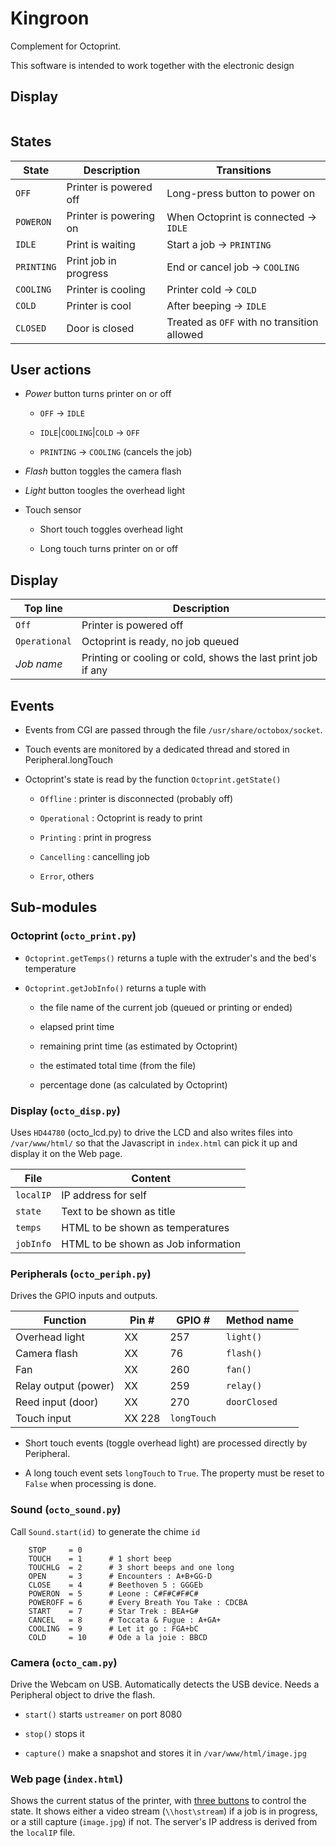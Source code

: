 # Kingroon

Complement for Octoprint.

This software is intended to work together with the electronic design

## Display

```

```

## States

| State | Description | Transitions |
|-------|-------------|-------------|
| `OFF`   | Printer is powered off | Long-press button to power on |
| `POWERON` | Printer is powering on | When Octoprint is connected &rarr; `IDLE` |
| `IDLE` | Print is waiting | Start a job &rarr; `PRINTING` |
| `PRINTING` | Print job in progress | End or cancel job &rarr; `COOLING` |
| `COOLING` | Printer is cooling | Printer cold &rarr; `COLD` |
| `COLD` | Printer is cool | After beeping &rarr; `IDLE` |
| `CLOSED` | Door is closed | Treated as `OFF` with no transition allowed |

## User actions

- *Power* button turns printer on or off

    - `OFF` &rarr; `IDLE`

    - `IDLE`|`COOLING`|`COLD` &rarr; `OFF`

    - `PRINTING` &rarr; `COOLING` (cancels the job)

- *Flash* button toggles the camera flash

- *Light* button toogles the overhead light

- Touch sensor

    - Short touch toggles overhead light

    - Long touch turns printer on or off

## Display

| Top line | Description |
|----------|-------------|
| `Off` | Printer is powered off |
| `Operational` | Octoprint is ready, no job queued |
| *Job name* | Printing or cooling or cold, shows the last print job if any |

## Events

- Events from CGI are passed through the file `/usr/share/octobox/socket`.

- Touch events are monitored by a dedicated thread and stored in Peripheral.longTouch

- Octoprint's state is read by the function `Octoprint.getState()`

    - `Offline` : printer is disconnected (probably off)

    - `Operational` : Octoprint is ready to print

    - `Printing` : print in progress

    - `Cancelling` : cancelling job

    - `Error`, others

## Sub-modules

### Octoprint (`octo_print.py`)

- `Octoprint.getTemps()` returns a tuple with the extruder's and the bed's temperature

- `Octoprint.getJobInfo()` returns a tuple with

    - the file name of the current job (queued or printing or ended)

    - elapsed print time

    - remaining print time (as estimated by Octoprint)

    - the estimated total time (from the file)

    - percentage done (as calculated by Octoprint)

### Display (`octo_disp.py`)

Uses `HD44780` (octo_lcd.py) to drive the LCD and also
writes files into `/var/www/html/` so that the Javascript in `index.html`
can pick it up and display it on the Web page.

| File | Content |
|------|---------|
| `localIP` | IP address for self |
| `state` | Text to be shown as title |
| `temps` | HTML to be shown as temperatures |
| `jobInfo` | HTML to be shown as Job information |

### Peripherals (`octo_periph.py`)

Drives the GPIO inputs and outputs.

| Function | Pin # | GPIO # | Method name |
|----------|-------|--------|-------------|
| Overhead light | XX | 257 | `light()` |
| Camera flash | XX | 76 | `flash()` |
| Fan | XX | 260 | `fan()` |
| Relay output (power) | XX | 259 | `relay()` |
| Reed input (door) | XX | 270 | `doorClosed` |
| Touch input | XX 228 | `longTouch` |

- Short touch events (toggle overhead light) are processed directly by Peripheral.

- A long touch event sets `longTouch` to `True`.
The property must be reset to `False` when processing is done.

### Sound (`octo_sound.py`)

Call `Sound.start(id)` to generate the chime `id`

```
    STOP     = 0
    TOUCH    = 1      # 1 short beep
    TOUCHLG  = 2      # 3 short beeps and one long
    OPEN     = 3      # Encounters : A+B+GG-D
    CLOSE    = 4      # Beethoven 5 : GGGEb
    POWERON  = 5      # Leone : C#F#C#F#C#
    POWEROFF = 6      # Every Breath You Take : CDCBA
    START    = 7      # Star Trek : BEA+G#
    CANCEL   = 8      # Toccata & Fugue : A+GA+
    COOLING  = 9      # Let it go : FGA+bC
    COLD     = 10     # Ode a la joie : BBCD
```

### Camera (`octo_cam.py`)

Drive the Webcam on USB. Automatically detects the USB device.
Needs a Peripheral object to drive the flash.

- `start()` starts `ustreamer` on port 8080

- `stop()` stops it

- `capture()` make a snapshot and stores it in `/var/www/html/image.jpg`

### Web page (`index.html`)

Shows the current status of the printer, with [three buttons](#user-actions)
to control the state. It shows either a video stream (`\\host\stream`) if a job is in progress,
or a still capture (`image.jpg`) if not. The server's IP address is derived from the `localIP` file.
